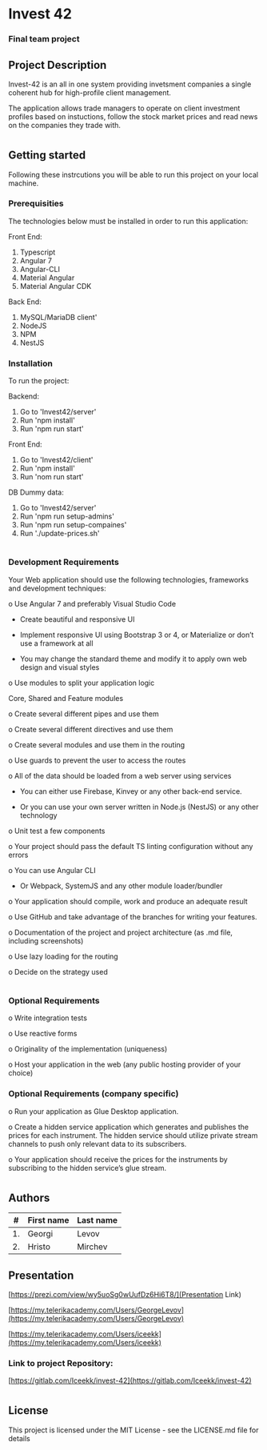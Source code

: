 # Invest 42

### Final team project

## Project Description

Invest-42 is an all in one system providing invetsment companies a single coherent hub for
high-profile client management.

The application allows trade managers to operate on client investment
profiles based on instuctions, follow the stock market prices and read news on the companies they trade with.
#
## Getting started

Following these instrcutions you will be able to run this project on your local machine.

### Prerequisities

The technologies below must be installed in order to run this application:

Front End:

1. Typescript
2. Angular 7
3. Angular-CLI
4. Material Angular
5. Material Angular CDK

Back End:

1. MySQL/MariaDB client'
2. NodeJS
3. NPM
4. NestJS

### Installation

To run the project:

Backend: 

1. Go to 'Invest42/server'
2. Run 'npm install'
3. Run 'npm run start'

Front End:

1. Go to 'Invest42/client'
2. Run 'npm install'
3. Run 'nom run start'

DB Dummy data:

1. Go to 'Invest42/server'
2. Run 'npm run setup-admins'
3. Run 'npm run setup-compaines'
4. Run './update-prices.sh'
#
### Development Requirements

Your Web application should use the following technologies, frameworks and development techniques:

o Use Angular 7 and preferably Visual Studio Code

* Create beautiful and responsive UI

* Implement responsive UI using Bootstrap 3 or 4, or Materialize or don’t use a framework at all

* You may change the standard theme and modify it to apply own web design and visual styles

o Use modules to split your application logic

 Core, Shared and Feature modules

o Create several different pipes and use them

o Create several different directives and use them

o Create several modules and use them in the routing

o Use guards to prevent the user to access the routes

o All of the data should be loaded from a web server using services

* You can either use Firebase, Kinvey or any other back-end service.

* Or you can use your own server written in Node.js (NestJS) or any other technology

o Unit test a few components

o Your project should pass the default TS linting configuration without any errors

o You can use Angular CLI

* Or Webpack, SystemJS and any other module loader/bundler

o Your application should compile, work and produce an adequate result

o Use GitHub and take advantage of the branches for writing your features.

o Documentation of the project and project architecture (as .md file, including screenshots)

o Use lazy loading for the routing

o Decide on the strategy used

#
### Optional Requirements

o Write integration tests

o Use reactive forms

o Originality of the implementation (uniqueness)

o Host your application in the web (any public hosting provider of your choice)


### Optional Requirements (company specific)

o Run your application as Glue Desktop application.

o Create a hidden service application which generates and publishes the prices for each instrument. The hidden service should utilize private stream channels to push only relevant data to its subscribers.

o Your application should receive the prices for the instruments by subscribing to the hidden service’s glue stream.
#
## Authors

| #        | First name | Last name  |       
| -------- | --------- 	| ---------- |
| 1.	   | Georgi  	| Levov      |
| 2.	   | Hristo  	| Mirchev 	 |

## Presentation

[https://prezi.com/view/wy5uoSg0wUufDz6Hi6T8/](Presentation Link)


[https://my.telerikacademy.com/Users/GeorgeLevov](https://my.telerikacademy.com/Users/GeorgeLevov)

[https://my.telerikacademy.com/Users/iceekk](https://my.telerikacademy.com/Users/iceekk)


### Link to project Repository:

[https://gitlab.com/Iceekk/invest-42](https://gitlab.com/Iceekk/invest-42)
#
## License
 
This project is licensed under the MIT License - see the LICENSE.md file for details